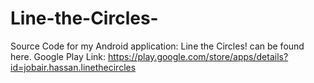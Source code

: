 Line-the-Circles-
=================



Source Code for my Android application: Line the Circles! can be found here. Google Play Link: https://play.google.com/store/apps/details?id=jobair.hassan.linethecircles
